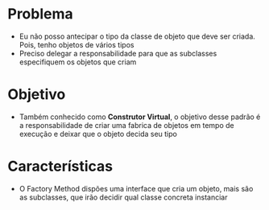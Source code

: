# Problema
- Eu não posso antecipar o tipo da classe de objeto que deve ser criada. Pois, tenho objetos de vários tipos
- Preciso delegar a responsabilidade para que as subclasses especifiquem os objetos que criam

# Objetivo
- Também conhecido como **Construtor Virtual**, o objetivo desse padrão é a responsabilidade de criar uma fabrica de objetos em tempo de execução e deixar que o objeto decida seu tipo

# Características
- O Factory Method dispões uma interface que cria um objeto, mais são as subclasses, que irão decidir qual classe concreta instanciar

